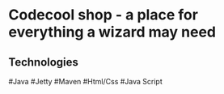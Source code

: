 # Codecool shop - a place for everything a wizard may need

## Technologies

#Java
#Jetty
#Maven
#Html/Css
#Java Script
